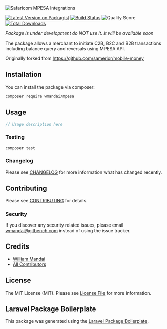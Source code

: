 ![Safaricom MPESA Integrations](https://banners.beyondco.de/Laravel%20MPESA.png?theme=light&packageName=wmandai%2Fmpesa&pattern=architect&style=style_1&description=Laravel+unofficial+MPESA+Integration+made+easy&md=1&fontSize=100px&images=https%3A%2F%2Flaravel.com%2Fimg%2Flogomark.min.svg "Safaricom MPESA Integrations")


[![Latest Version on Packagist](https://img.shields.io/packagist/v/wmandai/mpesa.svg?style=flat-square)](https://packagist.org/packages/wmandai/mpesa)
[![Build Status](https://img.shields.io/travis/wmandai/mpesa/master.svg?style=flat-square)](https://travis-ci.org/wmandai/mpesa)
![Quality Score](https://img.shields.io/scrutinizer/quality/g/wmandai/mpesa/main)
[![Total Downloads](https://img.shields.io/packagist/dt/wmandai/mpesa.svg?style=flat-square)](https://packagist.org/packages/wmandai/mpesa)

_Package is under development do NOT use it. It will be available soon_

The package allows a merchant to initiate C2B, B2C and B2B transactions including balance query and reversals using MPESA API.

Originally forked from https://github.com/samerior/mobile-money

## Installation

You can install the package via composer:

```bash
composer require wmandai/mpesa
```

## Usage

``` php
// Usage description here
```

### Testing

``` bash
composer test
```

### Changelog

Please see [CHANGELOG](CHANGELOG.md) for more information what has changed recently.

## Contributing

Please see [CONTRIBUTING](CONTRIBUTING.md) for details.

### Security

If you discover any security related issues, please email wmandai@gitbench.com instead of using the issue tracker.

## Credits

- [William Mandai](https://github.com/wmandai)
- [All Contributors](../../contributors)

## License

The MIT License (MIT). Please see [License File](LICENSE.md) for more information.

## Laravel Package Boilerplate

This package was generated using the [Laravel Package Boilerplate](https://laravelpackageboilerplate.com).